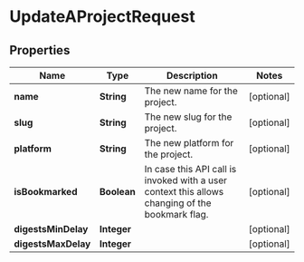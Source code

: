 

# UpdateAProjectRequest


## Properties

| Name | Type | Description | Notes |
|------------ | ------------- | ------------- | -------------|
|**name** | **String** | The new name for the project. |  [optional] |
|**slug** | **String** | The new slug for the project. |  [optional] |
|**platform** | **String** | The new platform for the project. |  [optional] |
|**isBookmarked** | **Boolean** | In case this API call is invoked with a user context this allows changing of the bookmark flag. |  [optional] |
|**digestsMinDelay** | **Integer** |  |  [optional] |
|**digestsMaxDelay** | **Integer** |  |  [optional] |



